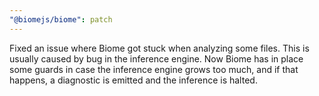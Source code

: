 ```yaml
---
"@biomejs/biome": patch
---
```


Fixed an issue where Biome got stuck when analyzing some files. This is usually caused by bug in the inference
engine. Now Biome has in place some guards in case the inference engine grows too much, and if that happens,
a diagnostic is emitted and the inference is halted.


